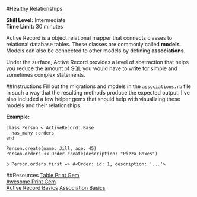 #Healthy Relationships

__Skill Level:__ Intermediate  
__Time Limit:__ 30 minutes

Active Record is a object relational mapper that connects classes to relational database tables. These classes are commonly called __models__. Models can also be connected to other models by defining __associations__.

Under the surface, Active Record provides a level of abstraction that helps you reduce the amount of SQL you would have to write for simple and sometimes complex statements.

##Instructions
Fill out the migrations and models in the `associations.rb` file in such a way that the resulting methods produce the expected output. I've also included a few helper gems that should help with visualizing these models and their relationships.

__Example:__
```
class Person < ActiveRecord::Base  
  has_many :orders  
end

Person.create(name: Jill, age: 45)  
Person.orders << Order.create(description: "Pizza Boxes")  
```

```
p Person.orders.first => #<Order: id: 1, description: '...'>
```

##Resources
[Table Print Gem](http://tableprintgem.com/)  
[Awesome Print Gem](https://github.com/michaeldv/awesome_print)  
[Active Record Basics](http://guides.rubyonrails.org/active_record_basics.html)
[Association Basics](http://guides.rubyonrails.org/association_basics.html)

